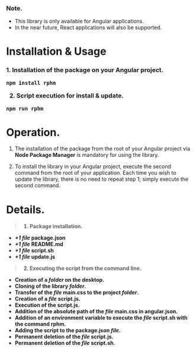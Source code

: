 ### Note.

- This library is only available for Angular applications.
- In the near future, React applications will also be supported.

# Installation & Usage

<h3>
1. Installation of the package on your Angular project.

```
npm install rphm
```

2. Script execution for install & update.

```
npm run rphm
```


# Operation.

1. The installation of the package from the root of your Angular project via **Node Package Manager** is mandatory for using the library.

2. To install the library in your Angular project, execute the second command from the root of your application. Each time you wish to update the library, there is no need to repeat step 1; simply execute the second command.


# Details.

<h4>

> 1. Package installation.

- _+1 file_ package.json
- _+1 file_ README.md
- _+1 file_ script.sh
- _+1 file_ update.js

> 2.  Executing the script from the command line.

- Creation of a _folder_ on the desktop.
- Cloning of the library _folder_.
- Transfer of the _file_ **main.css** to the project _folder_.
- Creation of a _file_ **script.js**.
- Execution of the **script.js**.
- Addition of the absolute path of the _file_ **main.css** in **angular.json**.
- Addition of an environment variable to execute the _file_ script.sh with the command **rphm**.
- Adding the **script** to the **package.json** _file_.
- Permanent deletion of the _file_ **script.js**.
- Permanent deletion of the _file_ **script.sh**.
